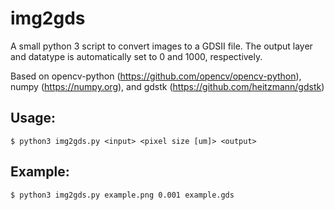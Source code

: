# img2gds
A small python 3 script to convert images to a GDSII file. The output layer and datatype is automatically set to 0 and 1000, respectively.

Based on opencv-python (https://github.com/opencv/opencv-python), numpy (https://numpy.org), and gdstk (https://github.com/heitzmann/gdstk)

## Usage:
```
$ python3 img2gds.py <input> <pixel size [um]> <output>
```
## Example:
```
$ python3 img2gds.py example.png 0.001 example.gds
```
